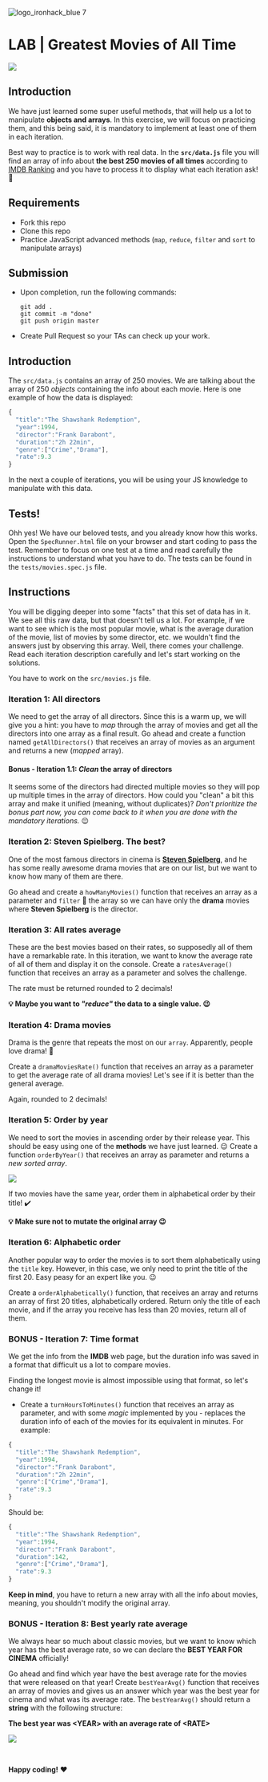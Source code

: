 ![logo_ironhack_blue 7](https://user-images.githubusercontent.com/23629340/40541063-a07a0a8a-601a-11e8-91b5-2f13e4e6b441.png)

# LAB | Greatest Movies of All Time

![](https://s3-eu-west-1.amazonaws.com/ih-materials/uploads/upload_1561a196c2e3852533bad64d9b0d4e9f.gif)

## Introduction

We have just learned some super useful methods, that will help us a lot to manipulate **objects and arrays**. In this exercise, we will focus on practicing them, and this being said, it is mandatory to implement at least one of them in each iteration.

Best way to practice is to work with real data. In the **`src/data.js`** file you will find an array of info about **the best 250 movies of all times** according to [IMDB Ranking](http://www.imdb.com/chart/top?ref_=nv_mv_250_6) and you have to process it to display what each iteration ask! :muscle:

## Requirements

- Fork this repo
- Clone this repo
- Practice JavaScript advanced methods (`map`, `reduce`, `filter` and `sort` to manipulate arrays)

## Submission

- Upon completion, run the following commands:

  ```
  git add .
  git commit -m "done"
  git push origin master
  ```

- Create Pull Request so your TAs can check up your work.

## Introduction

The `src/data.js` contains an array of 250 movies. We are talking about the array of 250 _objects_ containing the info about each movie. Here is one example of how the data is displayed:

```javascript
{
  "title":"The Shawshank Redemption",
  "year":1994,
  "director":"Frank Darabont",
  "duration":"2h 22min",
  "genre":["Crime","Drama"],
  "rate":9.3
}
```

In the next a couple of iterations, you will be using your JS knowledge to manipulate with this data.

## Tests!

Ohh yes! We have our beloved tests, and you already know how this works. Open the `SpecRunner.html` file on your browser and start coding to pass the test. Remember to focus on one test at a time and read carefully the instructions to understand what you have to do. The tests can be found in the `tests/movies.spec.js` file.

## Instructions

You will be digging deeper into some "facts" that this set of data has in it. We see all this raw data, but that doesn't tell us a lot. For example, if we want to see which is the most popular movie, what is the average duration of the movie, list of movies by some director, etc. we wouldn't find the answers just by observing this array.
Well, there comes your challenge. Read each iteration description carefully and let's start working on the solutions.

You have to work on the `src/movies.js` file.

### Iteration 1: All directors

We need to get the array of all directors. Since this is a warm up, we will give you a hint: you have to _map_ through the array of movies and get all the directors into one array as a final result. Go ahead and create a function named `getAllDirectors()` that receives an array of movies as an argument and returns a new (_mapped_ array).

#### Bonus - Iteration 1.1: _Clean_ the array of directors

It seems some of the directors had directed multiple movies so they will pop up multiple times in the array of directors. How could you "clean" a bit this array and make it unified (meaning, without duplicates)? _Don't prioritize the bonus part now, you can come back to it when you are done with the mandatory iterations._ :wink:

### Iteration 2: Steven Spielberg. The best?

One of the most famous directors in cinema is **[Steven Spielberg](https://en.wikipedia.org/wiki/Steven_Spielberg)**, and he has some really awesome drama movies that are on our list, but we want to know how many of them are there.

Go ahead and create a `howManyMovies()` function that receives an array as a parameter and `filter` :eyes: the array so we can have only the **drama** movies where **Steven Spielberg** is the director.

### Iteration 3: All rates average

These are the best movies based on their rates, so supposedly all of them have a remarkable rate. In this iteration, we want to know the average rate of all of them and display it on the console. Create a `ratesAverage()` function that receives an array as a parameter and solves the challenge.

The rate must be returned rounded to 2 decimals!

**:bulb: Maybe you want to _"reduce"_ the data to a single value. :wink:**

### Iteration 4: Drama movies

Drama is the genre that repeats the most on our `array`. Apparently, people love drama! :eyes:

Create a `dramaMoviesRate()` function that receives an array as a parameter to get the average rate of all drama movies! Let's see if it is better than the general average.

Again, rounded to 2 decimals!

### Iteration 5: Order by year

We need to sort the movies in ascending order by their release year. This should be easy using one of the **methods** we have just learned. :wink:
Create a function `orderByYear()` that receives an array as parameter and returns a _new sorted array_.

![](https://s3-eu-west-1.amazonaws.com/ih-materials/uploads/upload_3db351079827c0acba42cf1e397dd8a3.gif)

If two movies have the same year, order them in alphabetical order by their title! :heavy_check_mark:

**:bulb: Make sure not to mutate the original array :wink:**

### Iteration 6: Alphabetic order

Another popular way to order the movies is to sort them alphabetically using the `title` key. However, in this case, we only need to print the title of the first 20. Easy peasy for an expert like you. :wink:

Create a `orderAlphabetically()` function, that receives an array and returns an array of first 20 titles, alphabetically ordered. Return only the title of each movie, and if the array you receive has less than 20 movies, return all of them.

### BONUS - Iteration 7: Time format

We get the info from the **IMDB** web page, but the duration info was saved in a format that difficult us a lot to compare movies.

Finding the longest movie is almost impossible using that format, so let's change it!

- Create a `turnHoursToMinutes()` function that receives an array as parameter, and with some _magic_ implemented by you - replaces the duration info of each of the movies for its equivalent in minutes. For example:

```javascript
{
  "title":"The Shawshank Redemption",
  "year":1994,
  "director":"Frank Darabont",
  "duration":"2h 22min",
  "genre":["Crime","Drama"],
  "rate":9.3
}
```

Should be:

```javascript
{
  "title":"The Shawshank Redemption",
  "year":1994,
  "director":"Frank Darabont",
  "duration":142,
  "genre":["Crime","Drama"],
  "rate":9.3
}
```

**Keep in mind**, you have to return a new array with all the info about movies, meaning, you shouldn't modify the original array.

### BONUS - Iteration 8: Best yearly rate average

We always hear so much about classic movies, but we want to know which year has the best average rate, so we can declare the **BEST YEAR FOR CINEMA** officially!

Go ahead and find which year have the best average rate for the movies that were released on that year!
Create `bestYearAvg()` function that receives an array of movies and gives us an answer which year was the best year for cinema and what was its average rate. The `bestYearAvg()` should return a **string** with the following structure:
<br>

**The best year was \<YEAR\> with an average rate of \<RATE\>**

![](https://s3-eu-west-1.amazonaws.com/ih-materials/uploads/upload_dfc3fe557576abca4dba274e3aabe9a3.gif)

<br>

**Happy coding!** :heart:
